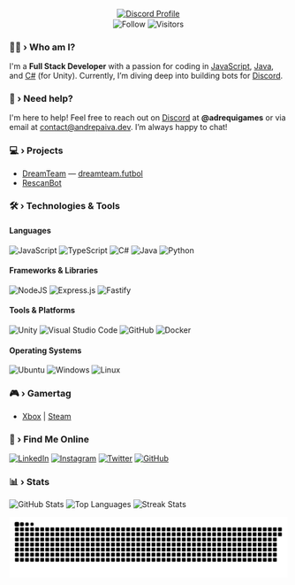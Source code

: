 <p align="center">
    <a href='https://discord.com/users/717766639260532826'>
        <img src="https://discord.c99.nl/widget/theme-3/717766639260532826.png" alt="Discord Profile">
    </a>
    <br />
    <img align="center" alt="Follow" src="https://img.shields.io/github/followers/euandrelucas?style=flat&logo=github&label=Followers&color=2D76BF">
    <img align="center" alt="Visitors" src="https://komarev.com/ghpvc/?username=andrelucaas">
</p>

### 👨‍💻 › Who am I?
I'm a **Full Stack Developer** with a passion for coding in [JavaScript](https://developer.mozilla.org/en-US/docs/Web/JavaScript), [Java](https://www.java.com/pt-BR/), and [C#](https://learn.microsoft.com/en-us/dotnet/csharp/) (for Unity). Currently, I’m diving deep into building bots for [Discord](https://discord.com/).

### 💬 › Need help?
I'm here to help! Feel free to reach out on [Discord](https://discord.com/users/717766639260532826) at **@adrequigames** or via email at [contact@andrepaiva.dev](mailto:contact@andrepaiva.dev). I’m always happy to chat!

### 💻 › Projects
- [DreamTeam](https://github.com/BotDreamTeam) — [dreamteam.futbol](https://dreamteam.futbol)
- [RescanBot](https://discord.gg/NPC79cHWva)

### 🛠 › Technologies & Tools

#### Languages
![JavaScript](https://img.shields.io/badge/javascript-%23323330.svg?style=for-the-badge&logo=javascript&logoColor=%23F7DF1E)
![TypeScript](https://img.shields.io/badge/typescript-%23323330.svg?style=for-the-badge&logo=typescript&logoColor=%23007acc)
![C#](https://img.shields.io/badge/C%23-%23323330.svg?style=for-the-badge&logo=C%23&logoColor=green)
![Java](https://img.shields.io/badge/java-purple.svg?style=for-the-badge&logo=java&logoColor=D0A384)
![Python](https://img.shields.io/badge/python-3670A0?style=for-the-badge&logo=python&logoColor=ffdd54)

#### Frameworks & Libraries
![NodeJS](https://img.shields.io/badge/node.js-6DA55F?style=for-the-badge&logo=node.js&logoColor=white)
![Express.js](https://img.shields.io/badge/express.js-%23404d59.svg?style=for-the-badge&logo=express&logoColor=%2361DAFB)
![Fastify](https://img.shields.io/badge/fastify-%23404d59.svg?style=for-the-badge&logo=fastify&logoColor=%2361DAFB)

#### Tools & Platforms
![Unity](https://img.shields.io/badge/unity-%23323330.svg?style=for-the-badge&logo=unity&logoColor=white)
![Visual Studio Code](https://img.shields.io/badge/Visual%20Studio%20Code-0078d7.svg?style=for-the-badge&logo=visual-studio-code&logoColor=white)
![GitHub](https://img.shields.io/badge/github-%23121011.svg?style=for-the-badge&logo=github&logoColor=white)
![Docker](https://img.shields.io/badge/Docker-7289DA?style=for-the-badge&logo=docker&logoColor=white)

#### Operating Systems
![Ubuntu](https://img.shields.io/badge/Ubuntu-333333?style=for-the-badge&logo=ubuntu&logoColor=%23DD4814)
![Windows](https://img.shields.io/badge/Windows-0078D6?style=for-the-badge&logo=win11&logoColor=white)
![Linux](https://img.shields.io/badge/Linux-FCC624?style=for-the-badge&logo=linux&logoColor=black)

### 🎮 › Gamertag
- [Xbox](https://account.xbox.com/profile?gamertag=yADG6816) | [Steam](https://steamcommunity.com/id/yadg/)

### 📱 › Find Me Online
[![LinkedIn](https://img.shields.io/badge/LinkedIn-%230A66C2.svg?style=for-the-badge&logo=linkedin&logoColor=white)](https://www.linkedin.com/in/andretpaiva/)
[![Instagram](https://img.shields.io/badge/Instagram-%23E4405F.svg?style=for-the-badge&logo=instagram&logoColor=white)](https://www.instagram.com/4ndre.dev/)
[![Twitter](https://img.shields.io/badge/Twitter-%231DA1F2.svg?style=for-the-badge&logo=x&logoColor=white)](https://twitter.com/4DG_YT)
[![GitHub](https://img.shields.io/badge/GitHub-%23121011.svg?style=for-the-badge&logo=github&logoColor=white)](https://github.com/euandrelucas)

### 📊 › Stats
![GitHub Stats](https://github-readme-stats.vercel.app/api?username=euandrelucas&show_icons=true&locale=en)
![Top Languages](https://github-readme-stats.vercel.app/api/top-langs?username=euandrelucas&show_icons=true&locale=en&layout=compact)
![Streak Stats](https://github-readme-streak-stats.herokuapp.com/?user=euandrelucas)

![GitHub Snake](https://github.com/euandrelucas/euandrelucas/blob/output/github-snake.svg)
